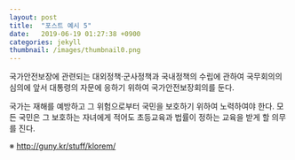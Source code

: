 ```yaml
---
layout: post
title:  "포스트 예시 5"
date:   2019-06-19 01:27:38 +0900
categories: jekyll
thumbnail: /images/thumbnail0.png
---
```

국가안전보장에 관련되는 대외정책·군사정책과 국내정책의 수립에 관하여 국무회의의 심의에 앞서 대통령의 자문에 응하기 위하여 국가안전보장회의를 둔다.

국가는 재해를 예방하고 그 위험으로부터 국민을 보호하기 위하여 노력하여야 한다. 모든 국민은 그 보호하는 자녀에게 적어도 초등교육과 법률이 정하는 교육을 받게 할 의무를 진다.

※ http://guny.kr/stuff/klorem/